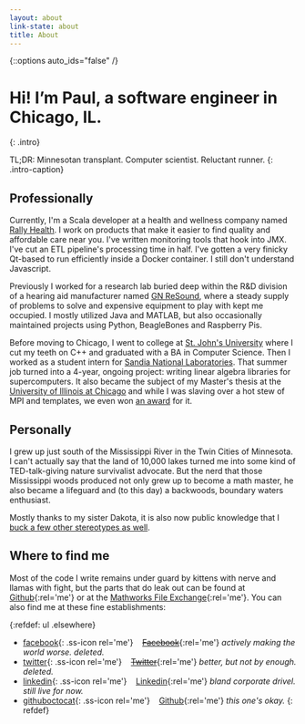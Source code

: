 ```yaml
---
layout: about
link-state: about
title: About
---
```


{::options auto_ids="false" /}
# Hi! Iʼm Paul, a software engineer in Chicago, IL.
{: .intro}

TL;DR: Minnesotan transplant. Computer scientist. Reluctant runner.
{: .intro-caption}

## Professionally
Currently, I'm a Scala developer at a health and wellness company named [Rally Health](https://rallyhealth.com). I work on products that make it easier to find quality and affordable care near you. I've written monitoring tools that hook into JMX. I've cut an ETL pipeline's processing time in half. I've gotten a very finicky Qt-based to run efficiently inside a Docker container. I still don't understand Javascript.

Previously I worked for a research lab buried deep within the R&amp;D division of a hearing aid manufacturer named [GN ReSound](http://gnresound-group.com/), where a steady supply of problems to solve and expensive equipment to play with kept me occupied. I mostly utilized Java and MATLAB, but also occasionally maintained projects using Python, BeagleBones and Raspberry Pis.

Before moving to Chicago, I went to college at [St. John's University](http://csbsju.edu/) where I cut my teeth on C++ and graduated with a BA in Computer Science. Then I worked as a student intern for [Sandia National Laboratories](http://www.sandia.gov/"). That summer job turned into a 4-year, ongoing project: writing linear algebra libraries for supercomputers. It also became the subject of my Master's thesis at the [University of Illinois at Chicago](http://www.uic.edu/uic/) and while I was slaving over a hot stew of MPI and templates, we even won [an award](https://www.rd100conference.com/) for it.

## Personally
I grew up just south of the Mississippi River in the Twin Cities of Minnesota. I can't actually say that the land of 10,000 lakes turned me into some kind of TED-talk-giving nature survivalist advocate. But the nerd that those Mississippi woods produced not only grew up to become a math master, he also became a lifeguard and (to this day) a backwoods, boundary waters enthusiast.

Mostly thanks to my sister Dakota, it is also now public knowledge that I [buck a few other stereotypes as well](http://monkeybicycle.net/your-humble-prairie-hometown/).

## Where to find me
Most of the code I write remains under guard by kittens with nerve and llamas with fight, but the parts that do leak out can be found at [Github](https://github.com/psexton){:rel='me'} or at the [Mathworks File Exchange](http://www.mathworks.com/matabcentral/fileexchange/authors/106467){:rel='me'}. You can also find me at these fine establishments:

{:refdef: ul .elsewhere}
- [facebook](http://facebook.com/psexton){: .ss-icon rel='me'} &nbsp;&nbsp; [~~Facebook~~](http://facebook.com/psexton){:rel='me'} _actively making the world worse. deleted._
- [twitter](https://twitter.com/paulsexton){: .ss-icon rel='me'} &nbsp;&nbsp; [~~Twitter~~](https://twitter.com/paulsexton){:rel='me'} _better, but not by enough. deleted._
- [linkedin](https://linkedin.com/in/pmsexton){: .ss-icon rel='me'} &nbsp;&nbsp; [Linkedin](https://linkedin.com/in/pmsexton){:rel='me'} _bland corporate drivel. still live for now._
- [githuboctocat](https://github.com/psexton){: .ss-icon rel='me'} &nbsp;&nbsp; [Github](https://github.com/psexton){:rel='me'} _this one's okay._
{: refdef}
